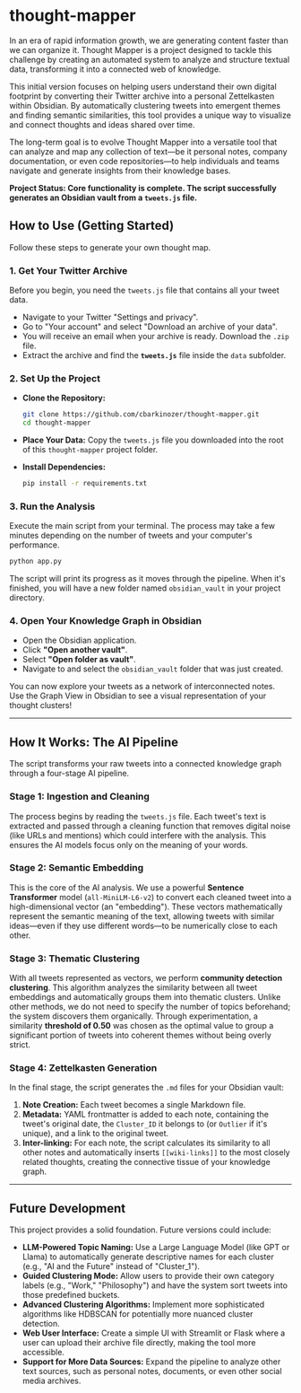 # thought-mapper

In an era of rapid information growth, we are generating content faster than we can organize it. Thought Mapper is a project designed to tackle this challenge by creating an automated system to analyze and structure textual data, transforming it into a connected web of knowledge.

This initial version focuses on helping users understand their own digital footprint by converting their Twitter archive into a personal Zettelkasten within Obsidian. By automatically clustering tweets into emergent themes and finding semantic similarities, this tool provides a unique way to visualize and connect thoughts and ideas shared over time.

The long-term goal is to evolve Thought Mapper into a versatile tool that can analyze and map any collection of text—be it personal notes, company documentation, or even code repositories—to help individuals and teams navigate and generate insights from their knowledge bases.

**Project Status: Core functionality is complete. The script successfully generates an Obsidian vault from a `tweets.js` file.**

## How to Use (Getting Started)

Follow these steps to generate your own thought map.

### 1. Get Your Twitter Archive

Before you begin, you need the `tweets.js` file that contains all your tweet data.

*   Navigate to your Twitter "Settings and privacy".
*   Go to "Your account" and select "Download an archive of your data".
*   You will receive an email when your archive is ready. Download the `.zip` file.
*   Extract the archive and find the **`tweets.js`** file inside the `data` subfolder.

### 2. Set Up the Project

*   **Clone the Repository:**
    ```bash
    git clone https://github.com/cbarkinozer/thought-mapper.git
    cd thought-mapper
    ```
*   **Place Your Data:** Copy the `tweets.js` file you downloaded into the root of this `thought-mapper` project folder.

*   **Install Dependencies:**
    ```bash
    pip install -r requirements.txt
    ```

### 3. Run the Analysis

Execute the main script from your terminal. The process may take a few minutes depending on the number of tweets and your computer's performance.

```bash
python app.py
```

The script will print its progress as it moves through the pipeline. When it's finished, you will have a new folder named `obsidian_vault` in your project directory.

### 4. Open Your Knowledge Graph in Obsidian

*   Open the Obsidian application.
*   Click **"Open another vault"**.
*   Select **"Open folder as vault"**.
*   Navigate to and select the `obsidian_vault` folder that was just created.

You can now explore your tweets as a network of interconnected notes. Use the Graph View in Obsidian to see a visual representation of your thought clusters!

---

## How It Works: The AI Pipeline

The script transforms your raw tweets into a connected knowledge graph through a four-stage AI pipeline.

### Stage 1: Ingestion and Cleaning

The process begins by reading the `tweets.js` file. Each tweet's text is extracted and passed through a cleaning function that removes digital noise (like URLs and mentions) which could interfere with the analysis. This ensures the AI models focus only on the meaning of your words.

### Stage 2: Semantic Embedding

This is the core of the AI analysis. We use a powerful **Sentence Transformer** model (`all-MiniLM-L6-v2`) to convert each cleaned tweet into a high-dimensional vector (an "embedding"). These vectors mathematically represent the semantic meaning of the text, allowing tweets with similar ideas—even if they use different words—to be numerically close to each other.

### Stage 3: Thematic Clustering

With all tweets represented as vectors, we perform **community detection clustering**. This algorithm analyzes the similarity between all tweet embeddings and automatically groups them into thematic clusters. Unlike other methods, we do not need to specify the number of topics beforehand; the system discovers them organically. Through experimentation, a similarity **threshold of 0.50** was chosen as the optimal value to group a significant portion of tweets into coherent themes without being overly strict.

### Stage 4: Zettelkasten Generation

In the final stage, the script generates the `.md` files for your Obsidian vault:
1.  **Note Creation:** Each tweet becomes a single Markdown file.
2.  **Metadata:** YAML frontmatter is added to each note, containing the tweet's original date, the `Cluster_ID` it belongs to (or `Outlier` if it's unique), and a link to the original tweet.
3.  **Inter-linking:** For each note, the script calculates its similarity to all other notes and automatically inserts `[[wiki-links]]` to the most closely related thoughts, creating the connective tissue of your knowledge graph.

---

## Future Development

This project provides a solid foundation. Future versions could include:

*   **LLM-Powered Topic Naming:** Use a Large Language Model (like GPT or Llama) to automatically generate descriptive names for each cluster (e.g., "AI and the Future" instead of "Cluster_1").
*   **Guided Clustering Mode:** Allow users to provide their own category labels (e.g., "Work," "Philosophy") and have the system sort tweets into those predefined buckets.
*   **Advanced Clustering Algorithms:** Implement more sophisticated algorithms like HDBSCAN for potentially more nuanced cluster detection.
*   **Web User Interface:** Create a simple UI with Streamlit or Flask where a user can upload their archive file directly, making the tool more accessible.
*   **Support for More Data Sources:** Expand the pipeline to analyze other text sources, such as personal notes, documents, or even other social media archives.